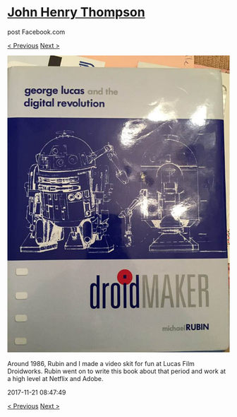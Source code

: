 # [John Henry Thompson](../README.md)
post Facebook.com

[< Previous](2017-11-23-3.md) [Next >](2017-11-12-3.md)

[![](../media/2017-11-21/Timeline-Photos-Around-1986-Rubin-and-I-made-a-video-skit-for-fu.jpg)](../README.md)

Around 1986, Rubin and I made a video skit for fun at Lucas Film Droidworks. Rubin went on to write this book about that period and work at a high level at Netflix and Adobe.

2017-11-21 08:47:49

[< Previous](2017-11-23-3.md) [Next >](2017-11-12-3.md)